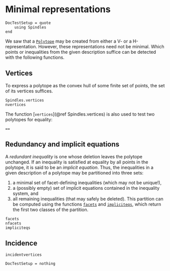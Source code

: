 # Minimal representations

```@meta
DocTestSetup = quote
    using Spindles
end
```

We saw that a [`Polytope`](@ref) may be created from either a V- or a H-representation. However, these representations 
need not be minimal. Which points or inequalities from the given description suffice can be detected with 
the following functions.

## Vertices
To express a polytope as the convex hull of some finite set of points, the set of its vertices suffices.
```@docs
Spindles.vertices
nvertices
```
The function [`vertices`](@ref Spindles.vertices) is also used to test two polytopes for equality:
```@docs
==
```

## Redundancy and implicit equations
A *redundant inequality* is one whose deletion leaves the polytope unchanged. If an inequality is satisfied 
at equality by all points in the polytope, it is said to be an *implicit equation*. 
Thus, the inequalities in a given description of a polytope may be partitioned into three sets:
1. a minimal set of facet-defining inequalities (which may not be unique!), 
2. a (possibly empty) set of implicit equations contained in the inequality system, and 
3. all remaining inequalities (that may safely be deleted). 
This partition can be computed using the functions [`facets`](@ref) and [`impliciteqs`](@ref),
which return the first two classes of the partition.

```@docs
facets
nfacets
impliciteqs
```

## Incidence
```@docs
incidentvertices
``` 

```@meta
DocTestSetup = nothing
```